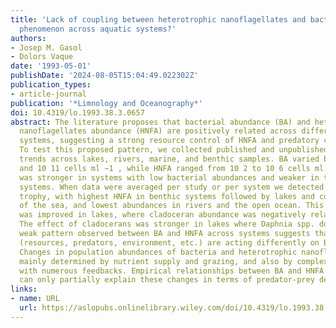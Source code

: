 ```yaml
---
title: 'Lack of coupling between heterotrophic nanoflagellates and bacteria: A general
  phenomenon across aquatic systems?'
authors:
- Josep M. Gasol
- Dolors Vaque
date: '1993-05-01'
publishDate: '2024-08-05T15:04:49.022302Z'
publication_types:
- article-journal
publication: '*Limnology and Oceanography*'
doi: 10.4319/lo.1993.38.3.0657
abstract: The literature proposes that bacterial abundance (BA) and heterotrophic
  nanoflagellates abundance (HNFA) are positively related across different aquatic
  systems, suggesting a strong resource control of HNFA and predatory control of BA.
  To test this proposed pattern, we collected published and unpublished data and analyzed
  trends across lakes, rivers, marine, and benthic samples. BA varied between 10 5
  and 10 11 cells ml −1 , while HNFA ranged from 10 2 to 10 6 cells ml −1 . The relationship
  was stronger in systems with low bacterial abundances and weaker in the most bacteria‐rich
  systems. When data were averaged per study or per system we detected a trend with
  trophy, with highest HNFA in benthic systems followed by lakes and coastal areas
  of the sea, and lowest abundances in rivers and the open ocean. This relationship
  was improved in lakes, where cladoceran abundance was negatively related to HNFA.
  The effect of cladocerans was stronger in lakes where Daphnia spp. dominated. The
  weak pattern observed between BA and HNFA across systems suggests that several factors
  (resources, predators, environment, etc.) are acting differently on BA and HNFA.
  Changes in population abundances of bacteria and heterotrophic nanoflagellates are
  mainly determined by nutrient supply and grazing, and also by complex trophic interactions
  with numerous feedbacks. Empirical relationships between BA and HNFA across systems
  can only partially explain these changes in terms of predator‐prey dependence.
links:
- name: URL
  url: https://aslopubs.onlinelibrary.wiley.com/doi/10.4319/lo.1993.38.3.0657
---
```

